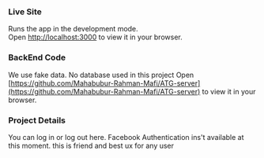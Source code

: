 
### Live Site

Runs the app in the development mode.\
Open [http://localhost:3000](http://localhost:3000) to view it in your browser.


### BackEnd Code

We use fake data. No database used in this project
Open [https://github.com/Mahabubur-Rahman-Mafi/ATG-server](https://github.com/Mahabubur-Rahman-Mafi/ATG-server) to view it in your browser.

### Project Details
You can log in or log out here. Facebook Authentication ins't available at this moment. this is friend and best ux for any user